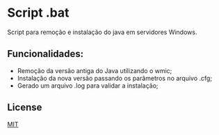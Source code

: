 # Script .bat

Script para remoção e instalação do java em servidores Windows.

## Funcionalidades:

* Remoção da versão antiga do Java utilizando o wmic;
* Instalação da nova versão passando os parâmetros no arquivo .cfg;
* Gerado um arquivo .log para validar a instalação;


## License
[MIT](https://choosealicense.com/licenses/mit/)
